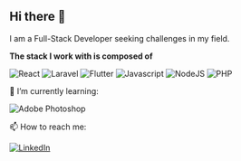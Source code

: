 ## Hi there 👋

I am a Full-Stack Developer seeking challenges in my field. 


**The stack I work with is composed of**

<div display="flex">
  <img src="https://img.shields.io/badge/react-%2320232a.svg?style=for-the-badge&logo=react&logoColor=%2361DAFB" alt="React"/>
  <img src="https://img.shields.io/badge/laravel-%23F05340.svg?style=for-the-badge&logo=laravel&logoColor=white" alt="Laravel"/>
  <img src="https://img.shields.io/badge/flutter-%230553B1.svg?style=for-the-badge&logo=flutter&logoColor=white" alt="Flutter"/>
  <img src="https://img.shields.io/badge/javascript-%23f7df1e.svg?style=for-the-badge&logo=javascript&logoColor=white" alt="Javascript"/>
  <img src="https://img.shields.io/badge/node.js-%2344883e.svg?style=for-the-badge&logo=node.js&logoColor=white" alt="NodeJS"/>
  <img src="https://img.shields.io/badge/php-%238892bf.svg?style=for-the-badge&logo=php&logoColor=white" alt="PHP"/>
</div>


🌱 I’m currently learning:

<div display="flex">
  <img src="https://img.shields.io/badge/adobe%20photoshop-%239bc3fc.svg?style=for-the-badge&logo=adobe%20photoshop&logoColor=%233c327b" alt="Adobe Photoshop"/>
</div>


📫 How to reach me:

<div display="flex">
  <a href="https://www.linkedin.com/in/adriana-christina-quiroz-correa-7b34082a1/">
    <img src="https://img.shields.io/badge/linkedin-%230077B5.svg?style=for-the-badge&logo=linkedin&logoColor=white" alt="LinkedIn"/>
  </a>
</div>

<!--
**AdriQuiz/AdriQuiz** is a ✨ _special_ ✨ repository because its `README.md` (this file) appears on your GitHub profile.

Here are some ideas to get you started:

- 🔭 I’m currently working on ...
- 🌱 I’m currently learning ...
- 👯 I’m looking to collaborate on ...
- 🤔 I’m looking for help with ...
- 💬 Ask me about ...
- 📫 How to reach me: ...
- 😄 Pronouns: ...
- ⚡ Fun fact: ...
-->
